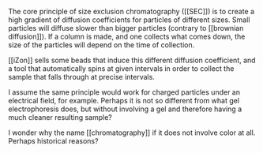 The core principle of size exclusion chromatography ([[SEC]]) is to create a high gradient of diffusion coefficients for particles of different sizes. Small particles will diffuse slower than bigger particles (contrary to [[brownian diffusion]]). If a column is made, and one collects what comes down, the size of the particles will depend on the time of collection. 

[[iZon]] sells some beads that induce this different diffusion coefficient, and a tool that automatically spins at given intervals in order to collect the sample that falls through at precise intervals. 

I assume the same principle would work for charged particles under an electrical field, for example. Perhaps it is not so different from what gel electrophoresis does, but without involving a gel and therefore having a much cleaner resulting sample? 

I wonder why the name [[chromatography]] if it does not involve color at all. Perhaps historical reasons? 

